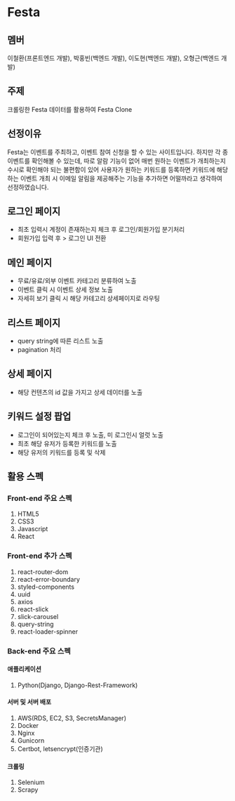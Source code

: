 # Festa

## 멤버
이철환(프론트엔드 개발), 박홍빈(백엔드 개발), 이도현(백엔드 개발), 오형근(백엔드 개발)

## 주제
크롤링한 Festa 데이터를 활용하여 Festa Clone

## 선정이유
Festa는 이벤트를 주최하고, 이벤트 참여 신청을 할 수 있는 사이트입니다.
하지만 각 종 이벤트를 확인해볼 수 있는데, 따로 알람 기능이 없어 매번 원하는 이벤트가 개최하는지 수시로 확인해야 되는 불편함이 있어
사용자가 원하는 키워드를 등록하면 키워드에 해당하는 이벤트 개최 시 이메일 알림을 제공해주는 기능을 추가하면 어떨까라고 생각하여 선정하였습니다.

## 로그인 페이지
- 최초 입력시 계정이 존재하는지 체크 후 로그인/회원가입 분기처리
- 회원가입 입력 후 > 로그인 UI 전환

## 메인 페이지
- 무료/유료/외부 이벤트 카테고리 분류하여 노출
- 이벤트 클릭 시 이벤트 상세 정보 노출
- 자세히 보기 클릭 시 해당 카테고리 상세페이지로 라우팅

## 리스트 페이지
- query string에 따른 리스트 노출
- pagination 처리

## 상세 페이지
- 해당 컨텐츠의 id 값을 가지고 상세 데이터를 노출

## 키워드 설정 팝업
- 로그인이 되어있는지 체크 후 노출, 미 로그인시 얼럿 노출
- 최초 해당 유저가 등록한 키워드를 노출
- 해당 유저의 키워드를 등록 및 삭제


## 활용 스펙

### Front-end 주요 스펙
1. HTML5
2. CSS3
3. Javascript
4. React

### Front-end 추가 스펙
1. react-router-dom
2. react-error-boundary
3. styled-components
4. uuid
5. axios
6. react-slick
7. slick-carousel
8. query-string
9. react-loader-spinner

### Back-end 주요 스펙

#### 애플리케이션
1. Python(Django, Django-Rest-Framework)

#### 서버 및 서버 배포
1. AWS(RDS, EC2, S3, SecretsManager)
2. Docker
3. Nginx
4. Gunicorn
5. Certbot, letsencrypt(인증기관)

#### 크롤링
1. Selenium
2. Scrapy